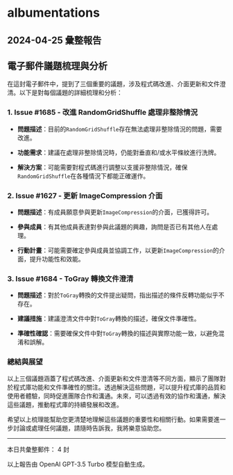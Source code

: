 # albumentations

## 2024-04-25 彙整報告

## 電子郵件議題梳理與分析



在這封電子郵件中，提到了三個重要的議題，涉及程式碼改進、介面更新和文件澄清。以下是對每個議題的詳細梳理和分析：



### 1. **Issue #1685 - 改進 RandomGridShuffle 處理非整除情況**



- **問題描述**：目前的`RandomGridShuffle`存在無法處理非整除情況的問題，需要改進。

- **功能需求**：建議在處理非整除情況時，仍能對垂直和/或水平條紋進行洗牌。

- **解決方案**：可能需要對程式碼進行調整以支援非整除情況，確保`RandomGridShuffle`在各種情況下都能正確運作。



### 2. **Issue #1627 - 更新 ImageCompression 介面**



- **問題描述**：有成員願意參與更新`ImageCompression`的介面，已獲得許可。

- **參與成員**：有其他成員表達對參與此議題的興趣，詢問是否已有其他人在處理。

- **行動計畫**：可能需要確定參與成員並協調工作，以更新`ImageCompression`的介面，提升功能性和效能。



### 3. **Issue #1684 - ToGray 轉換文件澄清**



- **問題描述**：對於`ToGray`轉換的文件提出疑問，指出描述的條件反轉功能似乎不存在。

- **建議措施**：建議澄清文件中對`ToGray`轉換的描述，確保文件準確性。

- **準確性確認**：需要確保文件中對`ToGray`轉換的描述與實際功能一致，以避免混淆和誤解。



### 總結與展望



以上三個議題涵蓋了程式碼改進、介面更新和文件澄清等不同方面，顯示了團隊對於程式庫功能和文件準確性的關注。透過解決這些問題，可以提升程式庫的品質和使用者體驗，同時促進團隊合作和溝通。未來，可以透過有效的協作和溝通，解決這些議題，推動程式庫的持續發展和改進。



希望以上梳理能幫助您更清楚地理解這些議題的重要性和相關行動。如果需要進一步討論或處理任何議題，請隨時告訴我，我將樂意協助您。



---



本日共彙整郵件： 4 封



以上報告由 OpenAI GPT-3.5 Turbo 模型自動生成。
